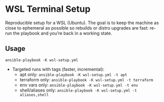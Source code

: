 # WSL Terminal Setup

Reproducible setup for a WSL (Ubuntu). The goal is to keep the machine as close to ephemeral as possible so rebuilds or distro upgrades are fast: re-run the playbook and you’re back in a working state.

## Usage 

`ansible-playbook -K wsl-setup.yml`

- Targeted runs with tags (faster, incremental):
  - apt only: `ansible-playbook -K wsl-setup.yml -t apt`
  - terraform only: `ansible-playbook -K wsl-setup.yml -t terraform`
  - env vars only: `ansible-playbook -K wsl-setup.yml -t env`
  - shell/aliases only: `ansible-playbook -K wsl-setup.yml -t aliases,shell`